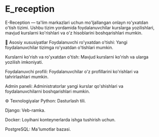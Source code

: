 # E_reception

E-Reception — ta'lim markazlari uchun mo'ljallangan onlayn ro'yxatdan o'tish tizimi. Ushbu tizim yordamida foydalanuvchilar kurslarga yozilishlari, mavjud kurslarni ko'rishlari va o'z hisoblarini boshqarishlari mumkin.

📌 Asosiy xususiyatlar
Foydalanuvchi ro'yxatdan o'tishi: Yangi foydalanuvchilar tizimga ro'yxatdan o'tishlari mumkin.

Kurslarni ko'rish va ro'yxatdan o'tish: Mavjud kurslarni ko'rish va ularga yozilish imkoniyati.

Foydalanuvchi profili: Foydalanuvchilar o'z profillarini ko'rishlari va tahrirlashlari mumkin.

Admin paneli: Administratorlar yangi kurslar qo'shishlari va foydalanuvchilarni boshqarishlari mumkin.

⚙️ Texnologiyalar
Python: Dasturlash tili.

Django: Veb-ramka.

Docker: Loyihani konteynerlarda ishga tushirish uchun.

PostgreSQL: Ma'lumotlar bazasi.
